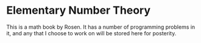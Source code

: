 # Elementary Number Theory

This is a math book by Rosen.  It has a number of programming
problems in it, and any that I choose to work on will be stored
here for posterity.

